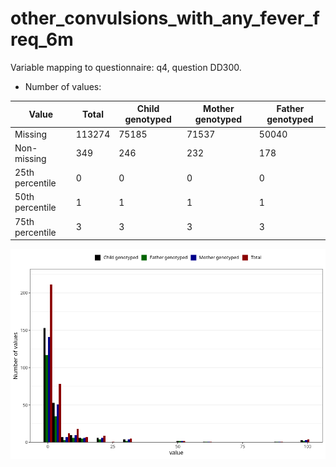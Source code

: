 # other_convulsions_with_any_fever_freq_6m
Variable mapping to questionnaire: q4, question DD300.
- Number of values:

| Value | Total | Child genotyped | Mother genotyped | Father genotyped |
| ----- | ----- | --------------- | ---------------- | ---------------- |
| Missing | 113274 | 75185 | 71537 | 50040 |
| Non-missing | 349 | 246 | 232 | 178 |
| 25th percentile | 0 | 0 | 0 | 0 |
| 50th percentile | 1 | 1 | 1 | 1 |
| 75th percentile | 3 | 3 | 3 | 3 |



![](other_convulsions_with_any_fever_freq_6m_n.png)



